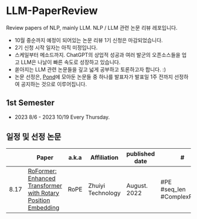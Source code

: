 # LLM-PaperReview
Review papers of NLP, mainly LLM.
NLP / LLM 관련 논문 리뷰 레포입니다.

- 10월 중순까지 예정이 되어있는 논문 리뷰 1기 신청은 마감되었습니다.
- 2기 신청 시작 일자는 아직 미정입니다.
- 스케일부터 메소드까지. ChatGPT의 상업적 성공과 여러 발군의 오픈소스들을 업고 LLM은 나날이 빠른 속도로 성장하고 있습니다.
- 쏟아지는 LLM 관련 논문들을 깊고 넓게 공부하고 토론하고자 합니다. :)
- 논문 선정은, [Pond](./Pond)에 모아둔 논문들 중 하나를 발표자가 발표일 1주 전까지 선정하여 공지하는 것으로 이루어집니다.

## 1st Semester
- 2023 8/6 - 2023 10/19 Every Thursday.

## 일정 및 선정 논문
  | Paper | a.k.a | Affiliation | published date | # | Speaker | Youtube
-- | -- | -- | -- | -- | -- | -- | --
8.17 | [RoFormer: Enhanced Transformer with Rotary Position Embedding](https://arxiv.org/abs/2104.09864) | RoPE | Zhuiyi Technology | August. 2022 | \#PE<br>\#seq_len<br>\#ComplexPlane | 천재원 | 업로드 예정


